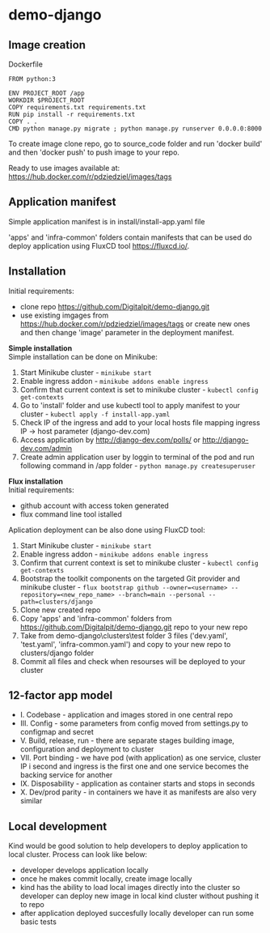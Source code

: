 # demo-django

## Image creation 
Dockerfile
```
FROM python:3

ENV PROJECT_ROOT /app
WORKDIR $PROJECT_ROOT
COPY requirements.txt requirements.txt
RUN pip install -r requirements.txt
COPY . .
CMD python manage.py migrate ; python manage.py runserver 0.0.0.0:8000
```
To create image clone repo, go to source_code folder and run 'docker build' and then 'docker push' to push image to your repo.

Ready to use images available at: https://hub.docker.com/r/pdziedziel/images/tags

## Application manifest

Simple application manifest is in install/install-app.yaml file

'apps' and 'infra-common' folders contain manifests that can be used do deploy application using FluxCD tool https://fluxcd.io/.

## Installation 

Initial requirements: 
  - clone repo https://github.com/Digitalpit/demo-django.git
  - use existing imgages from https://hub.docker.com/r/pdziedziel/images/tags or create new ones and then change 'image' parameter in the deployment manifest.

**Simple installation**  
Simple installation can be done on Minikube:  
  1. Start Minikube cluster - `minikube start`
  2. Enable ingress addon - `minikube addons enable ingress`
  3. Confirm that current context is set to minikube cluster - `kubectl config get-contexts`
  4. Go to 'install' folder and use kubectl tool to apply manifest to your cluster - `kubectl apply -f install-app.yaml`
  5. Check IP of the ingress and add to your local hosts file mapping ingress IP -> host parameter (django-dev.com)
  6. Access application by http://django-dev.com/polls/ or http://django-dev.com/admin
  7. Create admin application user by loggin to terminal of the pod and run following command in /app folder - `python manage.py createsuperuser`

**Flux installation**  
Initial requirements: 
  - github account with access token generated
  - flux command line tool istalled
  
Aplication deployment can be also done using FluxCD tool:  
  1. Start Minikube cluster - `minikube start`
  2. Enable ingress addon - `minikube addons enable ingress`
  3. Confirm that current context is set to minikube cluster - `kubectl config get-contexts`
  4. Bootstrap the toolkit components on the targeted Git provider and minikube cluster - `flux bootstrap github --owner=<username> --repository=<new_repo_name> --branch=main --personal --path=clusters/django`
  5. Clone new created repo
  6. Copy 'apps' and 'infra-common' folders from https://github.com/Digitalpit/demo-django.git repo to your new repo
  7. Take from demo-django\clusters\test folder 3 files ('dev.yaml', 'test.yaml', 'infra-common.yaml') and copy to your new repo to clusters/django folder
  8. Commit all files and check when resourses will be deployed to your cluster

## 12-factor app model

  - I. Codebase - application and images stored in one central repo
  - III. Config - some parameters from config moved from settings.py to configmap and secret
  - V. Build, release, run - there are separate stages building image, configuration and deployment to cluster
  - VII. Port binding - we have pod (with application) as one service, cluster IP i second and ingress is the first one and one service becomes the backing service for another
  - IX. Disposability - application as container starts and stops in seconds
  - X. Dev/prod parity - in containers we have it as manifests are also very similar 

## Local development

Kind would be good solution to help developers to deploy application to local cluster. 
Process can look like below:  
  - developer develops application locally 
  - once he makes commit locally, create image locally
  - kind has the ability to load local images directly into the cluster so developer can deploy new image in local kind cluster without pushing it to repo
  - after application deployed succesfully locally developer can run some basic tests

